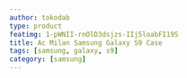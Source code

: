 ```yaml
---
author: tokodab
type: product
featimg: 1-pWNII-rnOlD3dsjzs-IIj5loabFI19S
title: Ac Milan Samsung Galaxy S9 Case
tags: [samsung, galaxy, s9]
category: [samsung]
---
```

